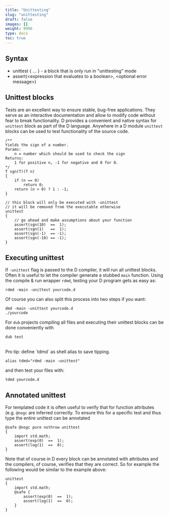 ```yaml
---
title: "Unittesting"
slug: "unittesting"
draft: false
images: []
weight: 9996
type: docs
toc: true
---
```


## Syntax
- unittest { ... } - a block that is only run in "unittesting" mode
- assert(<expression that evaluates to a boolean\>, <optional error message\>) 

## Unittest blocks
Tests are an excellent way to ensure stable, bug-free applications. They serve as an interactive documentation and allow to modify code without fear to break functionality. D provides a convenient and native syntax for `unittest` block as part of the D language. Anywhere in a D module `unittest` blocks can be used to test functionality of the source code.


<!-- language: lang-d -->

    /**
    Yields the sign of a number.
    Params:
        n = number which should be used to check the sign
    Returns:
        1 for positive n, -1 for negative and 0 for 0.
    */
    T sgn(T)(T n)
    {
        if (n == 0)
            return 0;
        return (n > 0) ? 1 : -1;
    }

    // this block will only be executed with -unittest
    // it will be removed from the executable otherwise
    unittest
    {
        // go ahead and make assumptions about your function
        assert(sgn(10)  ==  1);
        assert(sgn(1)   ==  1);
        assert(sgn(-1)  == -1);
        assert(sgn(-10) == -1);
    }

## Executing unittest
If `-unittest` flag is passed to the D compiler, it will run all unittest blocks. Often it is useful to let the compiler generate a stubbed `main` function. Using the compile & run wrapper `rdmd`, testing your D program gets as easy as:

    rdmd -main -unittest yourcode.d

Of course you can also split this process into two steps if you want:

    dmd -main -unittest yourcode.d
    ./yourcode

For `dub` projects compiling all files and executing their unittest blocks can be done conveniently with

    dub test

<br>
Pro tip: define `tdmd` as shell alias to save tipping.

    alias tdmd="rdmd -main -unittest"

and then test your files with:

    tdmd yourcode.d

## Annotated unittest
For templated code it is often useful to verify that for function attributes (e.g. `@nogc` are inferred correctly. To ensure this for a specific test and thus type the entire unittest can be annotated

<!-- language: lang-d -->


    @safe @nogc pure nothrow unittest
    {
        import std.math;
        assert(exp(0)  ==  1);
        assert(log(1)  ==  0);
    }

Note that of course in D every block can be annotated with attributes and the compilers, of course, verifies that they are correct. So for example the following would be similar to the example above:

    unittest
    {
        import std.math;
        @safe {
            assert(exp(0)  ==  1);
            assert(log(1)  ==  0);
        }
    }

